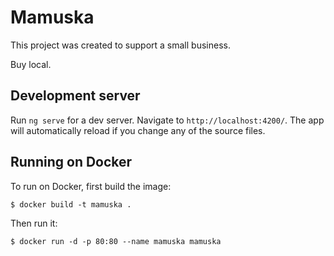 # Mamuska

This project was created to support a small business. 

Buy local.

## Development server

Run `ng serve` for a dev server. Navigate to `http://localhost:4200/`. The app will automatically reload if you change any of the source files.

## Running on Docker

To run on Docker, first build the image:

```
$ docker build -t mamuska .
```

Then run it:

```
$ docker run -d -p 80:80 --name mamuska mamuska
```

